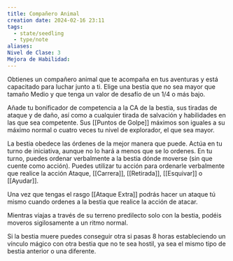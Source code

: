 ```yaml
---
title: Compañero Animal
creation date: 2024-02-16 23:11
tags:
  - state/seedling
  - type/note
aliases: 
Nivel de Clase: 3
Mejora de Habilidad:
---
```

Obtienes un compañero animal que te acompaña en tus aventuras y está capacitado para luchar
junto a ti. Elige una bestia que no sea mayor que tamaño Medio y que tenga un valor de desafío de
un 1/4 o más bajo.

Añade tu bonificador de competencia a la CA de la bestia, sus tiradas de ataque y de daño, así como a cualquier tirada de salvación y habilidades en las que sea competente. Sus [[Puntos de Golpe]] máximos son iguales a su máximo normal o cuatro veces tu nivel de explorador, el que sea mayor.

La bestia obedece las órdenes de la mejor manera que puede. Actúa en tu turno de iniciativa,
aunque no lo hará a menos que se lo ordenes. 
En tu turno, puedes ordenar verbalmente a la bestia dónde moverse (sin que cuente como acción). 
Puedes utilizar tu acción para ordenarle verbalmente que realice la acción Ataque, [[Carrera]], [[Retirada]], [[Esquivar]] o [[Ayudar]]. 

Una vez que tengas el rasgo [[Ataque Extra]] podrás hacer un ataque tú mismo cuando ordenes a la bestia que realice la acción de atacar.

Mientras viajas a través de su terreno predilecto solo con la bestia, podéis moveros sigilosamente a un ritmo normal.

Si la bestia muere puedes conseguir otra si pasas 8 horas estableciendo un vínculo mágico con otra bestia que no te sea hostil, ya sea el mismo tipo de bestia anterior o una diferente.


